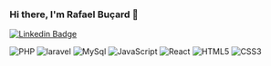 ### Hi there, I'm Rafael Buçard   :elephant:


[![Linkedin Badge](https://img.shields.io/badge/-LinkedIn-blue?style=flat-square&logo=Linkedin&logoColor=white&link=https://www.linkedin.com/in/rafael-bu%C3%A7ard-7b2b25162/)](https://www.linkedin.com/in/rafael-bu%C3%A7ard-7b2b25162/)


<!--
![](https://i.giphy.com/ZVik7pBtu9dNS.gif)
**rafaelbucard/rafaelbucard** is a ✨ _special_ ✨ repository because its `README.md` (this file) appears on your GitHub profile.

Here are some ideas to get you started:
https://ileriayo.github.io/markdown-badges/#databases
- 🔭 I’m currently working on ...
- 🌱 I’m currently learning ...
- 👯 I’m looking to collaborate on ...
- 🤔 I’m looking for help with ...
- 💬 Ask me about ...
- 📫 How to reach me: ...
- 😄 Pronouns: ...
- ⚡ Fun fact: ...
-->
![PHP](https://img.shields.io/badge/php%20-%23777BB4.svg?&style=for-the-badge&logo=php&logoColor=white)
![laravel](https://img.shields.io/badge/laravel%20-%23FF2D20.svg?&style=for-the-badge&logo=laravel&logoColor=white)
![MySql](https://img.shields.io/badge/mysql-%2300000f.svg?&style=for-the-badge&logo=mysql&logoColor=white)
![JavaScript](https://img.shields.io/badge/javascript%20-%23323330.svg?&style=for-the-badge&logo=javascript&logoColor=%23F7DF1E)
![React](https://img.shields.io/badge/react%20-%2320232a.svg?&style=for-the-badge&logo=react&logoColor=%2361DAFB)
![HTML5](https://img.shields.io/badge/html5%20-%23E34F26.svg?&style=for-the-badge&logo=html5&logoColor=white)
![CSS3](https://img.shields.io/badge/css3%20-%231572B6.svg?&style=for-the-badge&logo=css3&logoColor=white)
